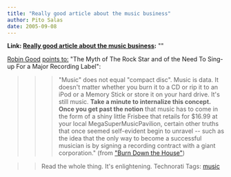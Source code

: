 ```yaml
---
title: "Really good article about the music business"
author: Pito Salas
date: 2005-09-08
---
```


**Link: [Really good article about the music business](None):** ""

[Robin Good](<http://www.masternewmedia.org/>) [points
to:](<http://www.masternewmedia.org/independent_music/independent_music_publishing/indie_music_online_distribution_service_Mperia_20050908.htm>)
"The Myth of The Rock Star and of the Need To Sing-up For a Major Recording
Label":

>>

>>> "Music" does not equal "compact disc". Music is data. It doesn't matter
whether you burn it to a CD or rip it to an iPod or a Memory Stick or store it
on your hard drive. It's still music.  **Take a minute to internalize this
concept.** **Once you get past the notion** that music has to come in the form
of a shiny little Frisbee that retails for $16.99 at your local
MegaSuperMusicPavilion, certain other truths that once seemed self-evident
begin to unravel -- such as the idea that the only way to become a successful
musician is by signing a recording contract with a giant corporation." (from
["Burn Down the House"](<http://www.mperia.com/news.php?id=28>))[
](<http://www.mperia.com/news.php?id=28>)

>>

>> Read the whole thing. It's enlightening. Technorati Tags:
[music](<http://www.technorati.com/tag/music>)


